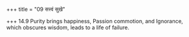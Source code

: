 +++
title = "09 सत्त्वं सुखे"

+++
14.9 Purity brings happiness, Passion commotion, and Ignorance, which
obscures wisdom, leads to a life of failure.
